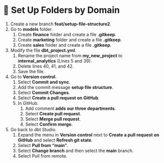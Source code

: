 # 🚀 Set Up Folders by Domain
1. Create a new branch **feat/setup-file-structure2**.
2. Go to **models** folder.
    1. Create **finance** folder and create a file **.gitkeep**.
    2. Create **marketing** folder and create a file **.gitkeep**.
    3. Create **sales** folder and create a file **.gitkeep**.
3. Modify the file **dbt_project.yml**.
    1. Rename the project name from **my_new_project** to **internal_analytics** (Lines 5 and 39).
    2. Delete lines 40, 41, and 42.
    3. Save the file.
4. Go to **Version control**.
    1. Select **Commit and sync**.
    2. Add the commit message **setup file structure**.
    3. Select **Commit Changes**.
    4. Select **Create a pull request on GitHub**.
    5. In GitHub.
        1. Add comment **adds our three departments**.
        2. Select **Create pull request**.
        3. Select **Merge pull request**.
        4. Select **Confirm merge**.
5. Go back to dbt Studio.
    1. Expand the menu in **Version control** next to **Create a pull request on GitHub** and select **Refresh git state**.
    2. Select **Pull from “main”**.
    3. Select **Change branch** and then select the **main** branch.
    4. Select Pull from remote.
